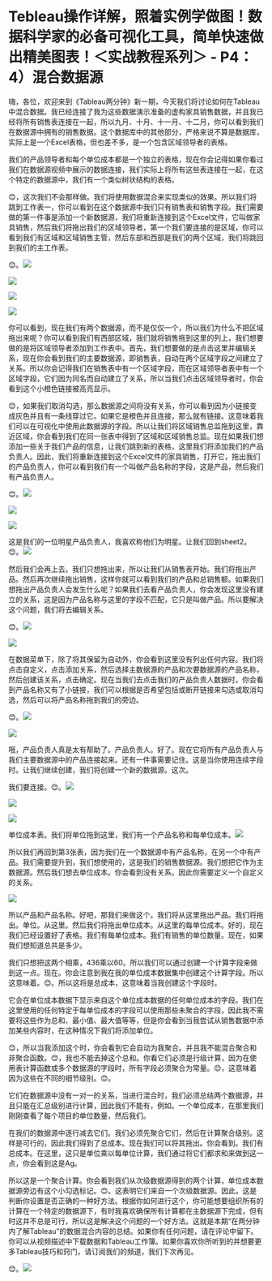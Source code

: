 # Tebleau操作详解，照着实例学做图！数据科学家的必备可视化工具，简单快速做出精美图表！＜实战教程系列＞ - P4：4）混合数据源 

嗨，各位，欢迎来到《Tableau两分钟》新一期，今天我们将讨论如何在Tableau中混合数据。我已经连接了我为这些数据演示准备的虚构家具销售数据，并且我已经将所有销售表连接在一起，所以九月、十月、十一月、十二月，你可以看到我们在数据源中拥有的销售数据。这个数据库中的其他部分，严格来说不算是数据库，实际上是一个Excel表格，但也差不多，是一个包含区域领导者的表格。

我们的产品领导者和每个单位成本都是一个独立的表格，现在你会记得如果你看过我们在数据源视频中展示的数据连接，我们实际上将所有这些表连接在一起，在这个特定的数据源中，我们有一个类似树状结构的表格。

😊，这次我们不会那样做。我们将使用数据混合来实现类似的效果。所以我们将跳到工作表一，你可以看到在这个数据源中我们只有销售表和销售字段。我们需要做的第一件事是添加一个新数据源，我们将重新连接到这个Excel文件，它叫做家具销售，然后我们将拖出我们的区域领导者，第一个我们要连接的是区域，你可以看到我们有区域和区域销售主管，然后东部和西部是我们的两个区域，我们将跳回到我们的主工作表。

😊。![](img/c26f286988d064f338838c944f67e4e9_1.png)

![](img/c26f286988d064f338838c944f67e4e9_2.png)

![](img/c26f286988d064f338838c944f67e4e9_3.png)

![](img/c26f286988d064f338838c944f67e4e9_4.png)

你可以看到，现在我们有两个数据源，而不是仅仅一个，所以我们为什么不把区域拖出来呢？你可以看到我们有西部区域，我们就将销售拖到这里的列上，我们想要做的是将区域领导者添加到工作表中。首先，我们想要做的是点击这里并编辑关系，现在你会看到我们的主要数据源，即销售表，自动在两个区域字段之间建立了关系。所以你会记得我们在销售表中有一个区域字段，而在区域领导者表中有一个区域字段，它们因为同名而自动建立了关系，所以当我们点击区域领导者时，你会看到这个小橙色链接被高亮显示。

😊，如果我们取消勾选，那么数据源之间将没有关系，你可以看到因为小链接变成灰色并且有一条线穿过它。如果它是橙色并且连接，那么就有链接。这意味着我们可以在可视化中使用此数据源的字段。所以让我们将区域销售总监拖到这里，靠近区域，你会看到我们在同一张表中得到了区域和区域销售总监。现在如果我们想添加一些关于我们产品的信息，让我们跳到新的表格，这里我们将添加我们的产品负责人。因此，我们将重新连接到这个Excel文件的家具销售，打开它，拖出我们的产品负责人，你可以看到我们有一个叫做产品名称的字段，这是产品，然后我们有产品负责人。

😊。![](img/c26f286988d064f338838c944f67e4e9_6.png)

![](img/c26f286988d064f338838c944f67e4e9_7.png)

![](img/c26f286988d064f338838c944f67e4e9_8.png)

这是我们的一位明星产品负责人，我喜欢称他们为明星。让我们回到sheet2。😊。![](img/c26f286988d064f338838c944f67e4e9_10.png)

然后我们会再上去。我们只想拖出来，所以让我们从销售表开始。我们将拖出产品。然后再次继续拖出销售，这样你就可以看到我们的产品和总销售额。如果我们想拖出产品负责人会发生什么呢？如果我们去看产品负责人，你会发现这里没有建立的关系，这是因为产品名称与这里的字段不匹配，它只是叫做产品。所以要解决这个问题，我们将去编辑关系。

😊。![](img/c26f286988d064f338838c944f67e4e9_12.png)

![](img/c26f286988d064f338838c944f67e4e9_13.png)

在数据菜单下，除了将其保留为自动外，你会看到这里没有列出任何内容。我们将点击自定义，点击添加关系，然后选择主数据源的产品和次要数据源的产品名称，然后创建该关系，点击确定。现在当我们去点击我们的产品负责人数据时，你会看到产品名称又有了小链接，我们可以根据是否希望包括或断开链接来勾选或取消勾选，然后可以将产品名称拖到我们的旁边。

😊。![](img/c26f286988d064f338838c944f67e4e9_15.png)

![](img/c26f286988d064f338838c944f67e4e9_16.png)

哦，产品负责人真是太有帮助了。产品负责人。好了。现在它将所有产品负责人与我们主要数据源中的产品连接起来。还有一件事需要记住。这是当你使用连续字段时。让我们继续创建，我们将创建一个新的数据源。这次。

我们要连接。😊。![](img/c26f286988d064f338838c944f67e4e9_18.png)

![](img/c26f286988d064f338838c944f67e4e9_19.png)

![](img/c26f286988d064f338838c944f67e4e9_20.png)

单位成本表。我们将单位拖到这里，我们有一个产品名称和每单位成本。![](img/c26f286988d064f338838c944f67e4e9_22.png)

所以我们再回到第3张表，因为我们在一个数据源中有产品名称，在另一个中有产品。我们需要提升到，我们想使用的，这是我们的销售数据源。我们想把它作为主数据源。然后我们想去单位成本。你会看到没有关系。因此你需要定义一个自定义的关系。

![](img/c26f286988d064f338838c944f67e4e9_24.png)

所以产品和产品名称。好吧，那我们来做这个。我们将从这里拖出产品。我们将拖出。单位。从这里。然后我们将拖出单位成本。从这里的每单位成本。好的，现在我们已经设置好了表格。我们有每单位成本。我们有销售的单位数量。现在，如果我们想知道总共是多少。

我们只想把这两个相乘，436乘以60。所以我们可以通过创建一个计算字段来做到这一点。现在。你会注意到我在我的单位成本数据集中创建这个计算字段。所以这意味着。😊。所以这将是总成本，这意味着当我创建这个字段时。

它会在单位成本数据下显示来自这个单位成本数据的任何单位成本的字段。我们在这里使用的任何特定于每单位成本的字段可以使用那些未聚合的字段，因此我不需要将这些作为总和、最小值、最大值等等，但是你会看到当我尝试从销售数据中添加某些内容时，在这种情况下我们将添加单位。

😊，所以当我添加这个时，你会看到它会自动为我聚合。并且我不能混合聚合和非聚合函数。😊，我也不能去掉这个总和。你看它们必须是行级计算，因为在使用表计算函数或多个数据源的字段时，所有字段必须聚合为常量。😊，这意味着因为这些在不同的细节级别。😊。

它们在数据源中没有一对一的关系，当进行混合时，我们必须总结两个数据源，并且只能在汇总级别进行计算，因此我们不能有，例如。一个单位成本，在那里我们刚刚查看了每个项目的单位数量，然后我们。

在我们的数据源中逐行减去它们。我们必须先聚合它们，然后在计算聚合级别。这样是可行的，因此我们得到了总成本。现在我们可以将其拖出。你会看到。我们有总成本。在这里，这只是单位乘以每单位计算，我们通过将它们都求和来做到这一点，你会看到这是Ag。

所以这是一个聚合计算。你会看到我们从次级数据源得到的两个计算，单位成本数据源旁边有这个小勾选标记。😊。这表明它们来自一个次级数据源。因此，这是判断你设置是否正确的一种好方法。根据你如何进行这个，你可能想要组织所有的计算在一个特定的数据源下，有时我喜欢确保所有计算都在主数据源下完成，但有时这并不总是可行，所以这是解决这个问题的一个好方法。这就是本期“在两分钟内了解Tableau”的数据混合内容的总结。如果你有任何问题，请在评论中留下。你可以从视频描述中下载数据和Tableau工作簿。如果你喜欢你所听到的并想要更多Tableau技巧和窍门，请订阅我们的频道，我们下次再见。

😊。![](img/c26f286988d064f338838c944f67e4e9_26.png)
